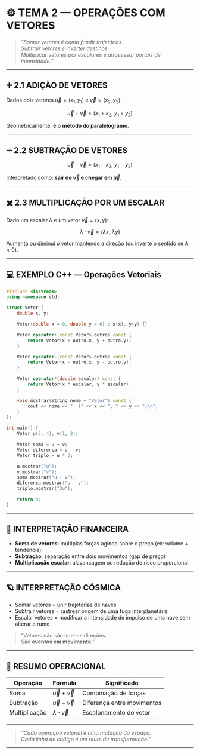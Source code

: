 
# ⚙️ TEMA 2 — OPERAÇÕES COM VETORES

> _"Somar vetores é como fundir trajetórias.  
Subtrair vetores é inverter destinos.  
Multiplicar vetores por escalares é atravessar portais de intensidade."_  

---

## ➕ 2.1 ADIÇÃO DE VETORES

Dados dois vetores $\vec{u} = (x_1, y_1)$ e $\vec{v} = (x_2, y_2)$:

$$
\vec{u} + \vec{v} = (x_1 + x_2,\ y_1 + y_2)
$$

Geometricamente, é o **método do paralelogramo**.

---

## ➖ 2.2 SUBTRAÇÃO DE VETORES

$$
\vec{u} - \vec{v} = (x_1 - x_2,\ y_1 - y_2)
$$

Interpretado como: **sair de $\vec{v}$ e chegar em $\vec{u}$**.

---

## ✖️ 2.3 MULTIPLICAÇÃO POR UM ESCALAR

Dado um escalar $\lambda$ e um vetor $\vec{v} = (x, y)$:

$$
\lambda \cdot \vec{v} = (\lambda x,\ \lambda y)
$$

Aumenta ou diminui o vetor mantendo a direção (ou inverte o sentido se $\lambda < 0$).

---

## 💻 EXEMPLO C++ — Operações Vetoriais

```cpp
#include <iostream>
using namespace std;

struct Vetor {
    double x, y;

    Vetor(double x = 0, double y = 0) : x(x), y(y) {}

    Vetor operator+(const Vetor& outro) const {
        return Vetor(x + outro.x, y + outro.y);
    }

    Vetor operator-(const Vetor& outro) const {
        return Vetor(x - outro.x, y - outro.y);
    }

    Vetor operator*(double escalar) const {
        return Vetor(x * escalar, y * escalar);
    }

    void mostrar(string nome = "Vetor") const {
        cout << nome << ": (" << x << ", " << y << ")\n";
    }
};

int main() {
    Vetor u(3, 4), v(1, 2);

    Vetor soma = u + v;
    Vetor diferenca = u - v;
    Vetor triplo = u * 3;

    u.mostrar("u");
    v.mostrar("v");
    soma.mostrar("u + v");
    diferenca.mostrar("u - v");
    triplo.mostrar("3u");

    return 0;
}
```

---

## 💸 INTERPRETAÇÃO FINANCEIRA

- **Soma de vetores**: múltiplas forças agindo sobre o preço (ex: volume + tendência)
- **Subtração**: separação entre dois movimentos (gap de preço)
- **Multiplicação escalar**: alavancagem ou redução de risco proporcional

---

## 🪐 INTERPRETAÇÃO CÓSMICA

- Somar vetores = unir trajetórias de naves
- Subtrair vetores = rastrear origem de uma fuga interplanetária
- Escalar vetores = modificar a intensidade de impulso de uma nave sem alterar o rumo

> “Vetores não são apenas direções.  
São **eventos em movimento**.”

---

## 🧠 RESUMO OPERACIONAL

| Operação        | Fórmula                           | Significado                   |
|------------------|------------------------------------|-------------------------------|
| Soma             | $\vec{u} + \vec{v}$               | Combinação de forças          |
| Subtração        | $\vec{u} - \vec{v}$               | Diferença entre movimentos    |
| Multiplicação    | $\lambda \cdot \vec{v}$           | Escalonamento do vetor        |

---

> _"Cada operação vetorial é uma mutação do espaço.  
Cada linha de código é um ritual de transformação."_  

---
